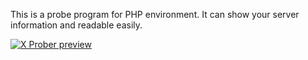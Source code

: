 This is a probe program for PHP environment. It can show your server information and readable easily.

[![X Prober preview](https://raw.githubusercontent.com/kmvan/x-prober/master/screenshots/preview.webp)](https://raw.githubusercontent.com/kmvan/x-prober/master/screenshots/preview.webp)
